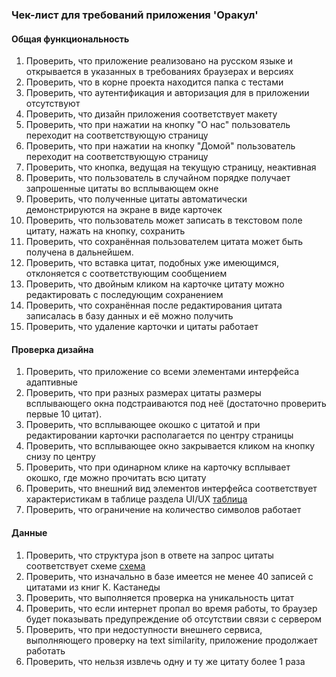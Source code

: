 ### Чек-лист для требований приложения 'Оракул'

#### Общая функциональность

1. Проверить, что приложение реализовано на русском языке и открывается в указанных в требованиях 
браузерах и версиях
2. Проверить, что в корне проекта находится папка с тестами
3. Проверить, что аутентификация и авторизация для в приложении отсутствуют
4. Проверить, что дизайн приложения соответствует макету
5. Проверить, что при нажатии на кнопку "О нас" пользователь переходит на соответствующую страницу
6. Проверить, что при нажатии на кнопку "Домой" пользователь переходит на соответствующую страницу
7. Проверить, что кнопка, ведущая на текущую страницу, неактивная
8. Проверить, что пользователь в случайном порядке получает запрошенные цитаты во всплывающем окне
9. Проверить, что полученные цитаты автоматически демонстрируются на экране в виде карточек
10. Проверить, что пользователь может записать в текстовом поле цитату, нажать на кнопку, сохранить 
11. Проверить, что сохранённая пользователем цитата может быть получена в дальнейшем. 
12. Проверить, что вставка цитат, подобных уже имеющимся, отклоняется с соответствующим сообщением 
13. Проверить, что двойным кликом на карточке цитату можно редактировать с последующим сохранением
14. Проверить, что сохранённая после редактирования цитата записалась в базу данных и её можно получить
15. Проверить, что удаление карточки и цитаты работает

#### Проверка дизайна

1. Проверить, что приложение со всеми элементами интерфейса адаптивные 
2. Проверить, что при разных размерах цитаты размеры всплывающего окна подстраиваются под неё (достаточно проверить первые 10 цитат). 
3. Проверить, что всплывающее окошко с цитатой и при редактировании карточки располагается по центру страницы
4. Проверить, что всплывающее окно закрывается кликом на кнопку снизу по центру
5. Проверить, что при одинарном клике на карточку всплывает окошко, где можно прочитать всю цитату
6. Проверить, что внешний вид элементов интерфейса соответствует характеристикам в таблице раздела UI/UX
[таблица](requirements-specification-testing.md#84-ui-и-ux)
7. Проверить, что ограничение на количество символов работает

#### Данные

1. Проверить, что структура json в ответе на запрос цитаты соответствует схеме
[схема](requirements-specification-testing.md#97-логическая-модель-базы-данных)
2. Проверить, что изначально в базе имеется не менее 40 записей с цитатами из книг К. Кастанеды
3. Проверить, что выполняется проверка на уникальность цитат 
4. Проверить, что если интернет пропал во время работы, то браузер будет показывать предупреждение об отсутствии связи с сервером
5. Проверить, что при недоступности внешнего сервиса, выполняющего проверку на text similarity, приложение продолжает работать 
6. Проверить, что нельзя извлечь одну и ту же цитату более 1 раза

